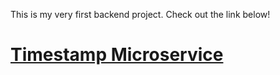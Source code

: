 This is my very first backend project. Check out the link below!
# [Timestamp Microservice](https://www.freecodecamp.org/learn/apis-and-microservices/apis-and-microservices-projects/timestamp-microservice)
